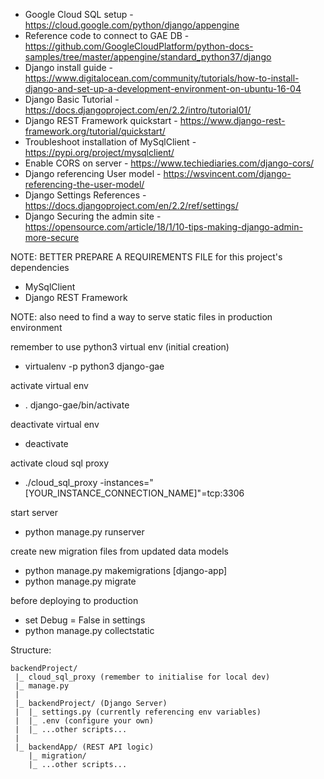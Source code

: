 - Google Cloud SQL setup - https://cloud.google.com/python/django/appengine
- Reference code to connect to GAE DB - https://github.com/GoogleCloudPlatform/python-docs-samples/tree/master/appengine/standard_python37/django
- Django install guide - https://www.digitalocean.com/community/tutorials/how-to-install-django-and-set-up-a-development-environment-on-ubuntu-16-04
- Django Basic Tutorial - https://docs.djangoproject.com/en/2.2/intro/tutorial01/
- Django REST Framework quickstart - https://www.django-rest-framework.org/tutorial/quickstart/
- Troubleshoot installation of MySqlClient - https://pypi.org/project/mysqlclient/
- Enable CORS on server - https://www.techiediaries.com/django-cors/
- Django referencing User model - https://wsvincent.com/django-referencing-the-user-model/
- Django Settings References - https://docs.djangoproject.com/en/2.2/ref/settings/
- Django Securing the admin site - https://opensource.com/article/18/1/10-tips-making-django-admin-more-secure

NOTE: BETTER PREPARE A REQUIREMENTS FILE for this project's dependencies
- MySqlClient
- Django REST Framework

NOTE: also need to find a way to serve static files in production environment

remember to use python3 virtual env (initial creation)
- virtualenv -p python3 django-gae

activate virtual env
- . django-gae/bin/activate

deactivate virtual env
- deactivate

activate cloud sql proxy
- ./cloud_sql_proxy -instances="[YOUR_INSTANCE_CONNECTION_NAME]"=tcp:3306

start server
- python manage.py runserver

create new migration files from updated data models
- python manage.py makemigrations [django-app]
- python manage.py migrate

before deploying to production
- set Debug = False in settings
- python manage.py collectstatic

Structure:
```
backendProject/
 |_ cloud_sql_proxy (remember to initialise for local dev)
 |_ manage.py
 |
 |_ backendProject/ (Django Server)
 |  |_ settings.py (currently referencing env variables)
 |  |_ .env (configure your own)
 |  |_ ...other scripts...
 |
 |_ backendApp/ (REST API logic)
    |_ migration/
    |_ ...other scripts...

```